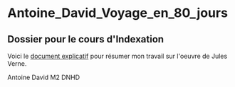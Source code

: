 # Antoine_David_Voyage_en_80_jours

## Dossier pour le cours d'Indexation

Voici le [document explicatif](https://github.com/xXADavid999/Antoine_David_Tour_du_monde_en_80_jours/blob/master/Description_dossier.md) pour résumer mon travail sur l'oeuvre de Jules Verne.

Antoine David
M2 DNHD

